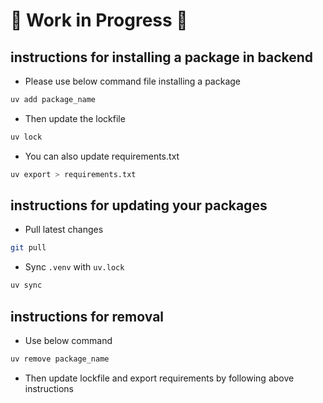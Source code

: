 # 🚧 Work in Progress 🚧

## instructions for installing a package in backend
- Please use below command file installing a package
```bash
uv add package_name
```

- Then update the lockfile
```bash
uv lock
```

- You can also update requirements.txt
```bash
uv export > requirements.txt
```

## instructions for updating your packages
- Pull latest changes
```bash
git pull
```

- Sync `.venv` with `uv.lock`
```bash
uv sync
```

## instructions for removal
- Use below command
```bash
uv remove package_name
```
- Then update lockfile and export requirements by following above instructions